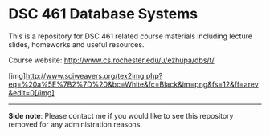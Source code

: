 # DSC 461 Database Systems

This is a repository for DSC 461 related course materials including lecture slides, homeworks and useful resources. 

Course website: http://www.cs.rochester.edu/u/ezhupa/dbs/t/
 
[img]http://www.sciweavers.org/tex2img.php?eq=%20a%5E%7B2%7D%20&bc=White&fc=Black&im=png&fs=12&ff=arev&edit=0[/img]
 
---
**Side note**: Please contact me if you would like to see this repository removed for any administration reasons.
